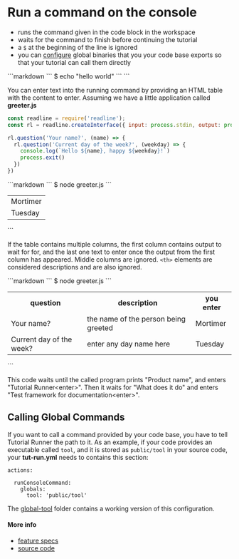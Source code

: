 # Run a command on the console

- runs the command given in the code block in the workspace
- waits for the command to finish before continuing the tutorial
- a `$` at the beginning of the line is ignored
- you can [configure](#calling-global-commands) global binaries that you your code base exports
  so that your tutorial can call them directly

<a class="tutorialRunner_runMarkdownInTutrun">
```markdown
<a class="tutorialRunner_runConsoleCommand">
`​``
$ echo "hello world"
`​``
</a>
```
</a>

You can enter text into the running command by providing an HTML table
with the content to enter.
Assuming we have a little application called
<a class="tutorialRunner_createFile">
__greeter.js__
```js
const readline = require('readline');
const rl = readline.createInterface({ input: process.stdin, output: process.stdout });

rl.question('Your name?', (name) => {
  rl.question('Current day of the week?', (weekday) => {
    console.log(`Hello ${name}, happy ${weekday}!`)
    process.exit()
  })
})
```
</a>

<a class="tutorialRunner_runMarkdownInTutrun">
```markdown
<a class="tutorialRunner_runConsoleCommand">
`​``
$ node greeter.js
`​``
<table>
  <tr>
    <td>Mortimer</td>
  </tr>
  <tr>
    <td>Tuesday</td>
  </tr>
</table>

</a>
```
</a>

If the table contains multiple columns,
the first column contains output to wait for for,
and the last one text to enter once the output from the first column has appeared.
Middle columns are ignored.
`<th>` elements are considered descriptions and are also ignored.

<a class="tutorialRunner_runMarkdownInTutrun">
```markdown
<a class="tutorialRunner_runConsoleCommand">
`​``
$ node greeter.js
`​``
<table>
  <tr>
    <th>question</th>
    <th>description</th>
    <th>you enter</th>
  </tr>
  <tr>
    <td>Your name?</td>
    <td>the name of the person being greeted</td>
    <td>Mortimer</td>
  </tr>
  <tr>
    <td>Current day of the week?</td>
    <td>enter any day name here</td>
    <td>Tuesday</td>
  </tr>
</table>

</a>
```
</a>

This code waits until the called program prints "Product name",
and enters "Tutorial Runner&lt;enter&gt;".
Then it waits for "What does it do"
and enters "Test framework for documentation&lt;enter&gt;".



## Calling Global Commands

If you want to call a command provided by your code base,
you have to tell Tutorial Runner the path to it.
As an example, if your code provides an executable called `tool`,
and it is stored as `public/tool` in your source code,
<a class="tutorialRunner_verifyMatchesSourceCodeFile">
your __tut-run.yml__ needs to contains this section:

```
actions:

  runConsoleCommand:
    globals:
      tool: 'public/tool'
```

The
[global-tool](examples/global-tool)
folder contains a working version of this configuration.
</a>


#### More info

- [feature specs](../../features/actions/built-in/run-console-command/run-console-command.feature)
- [source code](../../src/actions/built-in/run-console-command.ls)
